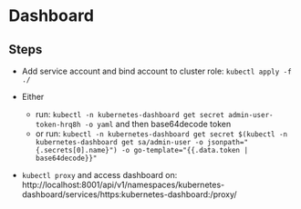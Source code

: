 # Dashboard

## Steps

* Add service account and bind account to cluster role: `kubectl apply -f ./`

* Either
  - run: `kubectl -n kubernetes-dashboard get secret admin-user-token-hrq8h -o yaml` and then base64decode token
  - or run:
  `kubectl -n kubernetes-dashboard get secret $(kubectl -n kubernetes-dashboard get sa/admin-user -o jsonpath="{.secrets[0].name}") -o go-template="{{.data.token | base64decode}}"`

* `kubectl proxy` and access dashboard on: 
http://localhost:8001/api/v1/namespaces/kubernetes-dashboard/services/https:kubernetes-dashboard:/proxy/